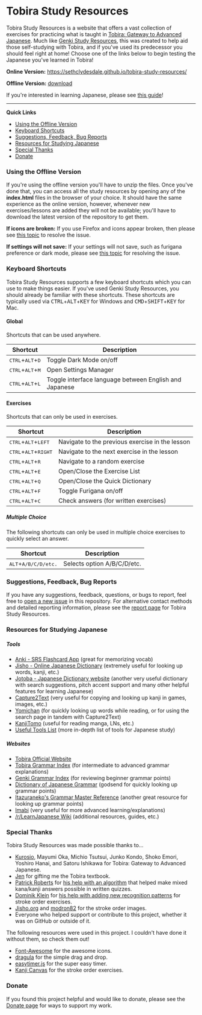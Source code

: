 ﻿# Tobira Study Resources
Tobira Study Resources is a website that offers a vast collection of exercises for practicing what is taught in [Tobira: Gateway to Advanced Japanese](https://tobiraweb.9640.jp/). Much like [Genki Study Resources](https://github.com/SethClydesdale/genki-study-resources), this was created to help aid those self-studying with Tobira, and if you've used its predecessor you should feel right at home! Choose one of the links below to begin testing the Japanese you've learned in Tobira!


**Online Version:** https://sethclydesdale.github.io/tobira-study-resources/

**Offline Version:** [download](https://github.com/SethClydesdale/tobira-study-resources/archive/refs/heads/main.zip)

If you're interested in learning Japanese, please see [this guide](https://sethclydesdale.github.io/tobira-study-resources/help/japanese-guide/)!

-----

**Quick Links**
- [Using the Offline Version](#using-the-offline-version)
- [Keyboard Shortcuts](#keyboard-shortcuts)
- [Suggestions, Feedback, Bug Reports](#suggestions-feedback-bug-reports)
- [Resources for Studying Japanese](#resources-for-studying-japanese)
- [Special Thanks](#special-thanks)
- [Donate](#donate)


### Using the Offline Version
If you're using the offline version you'll have to unzip the files. Once you've done that, you can access all the study resources by opening any of the **index.html** files in the browser of your choice. It should have the same experience as the online version, however, whenever new exercises/lessons are added they will not be available; you'll have to download the latest version of the repository to get them.

**If icons are broken:** If you use Firefox and icons appear broken, then please see [this topic](https://sethclydesdale.github.io/tobira-study-resources/help/broken-icons/) to resolve the issue.

**If settings will not save:** If your settings will not save, such as furigana preference or dark mode, please see [this topic](https://sethclydesdale.github.io/tobira-study-resources/help/stuck-loading/) for resolving the issue.


### Keyboard Shortcuts
Tobira Study Resources supports a few keyboard shortcuts which you can use to make things easier. If you've used Genki Study Resources, you should already be familiar with these shortcuts. These shortcuts are typically used via <kbd>CTRL</kbd>+<kbd>ALT</kbd>+<kbd>KEY</kbd> for Windows and <kbd>CMD</kbd>+<kbd>SHIFT</kbd>+<kbd>KEY</kbd> for Mac.

#### Global
Shortcuts that can be used anywhere.

| Shortcut | Description |
| -------- | ----------- |
| <kbd>CTRL</kbd>+<kbd>ALT</kbd>+<kbd>D</kbd> | Toggle Dark Mode on/off |
| <kbd>CTRL</kbd>+<kbd>ALT</kbd>+<kbd>M</kbd> | Open Settings Manager |
| <kbd>CTRL</kbd>+<kbd>ALT</kbd>+<kbd>L</kbd> | Toggle interface language between English and Japanese |

#### Exercises
Shortcuts that can only be used in exercises.

| Shortcut | Description |
| -------- | ----------- |
| <kbd>CTRL</kbd>+<kbd>ALT</kbd>+<kbd>LEFT</kbd> | Navigate to the previous exercise in the lesson |
| <kbd>CTRL</kbd>+<kbd>ALT</kbd>+<kbd>RIGHT</kbd> | Navigate to the next exercise in the lesson |
| <kbd>CTRL</kbd>+<kbd>ALT</kbd>+<kbd>R</kbd> | Navigate to a random exercise |
| <kbd>CTRL</kbd>+<kbd>ALT</kbd>+<kbd>E</kbd> | Open/Close the Exercise List |
| <kbd>CTRL</kbd>+<kbd>ALT</kbd>+<kbd>Q</kbd> | Open/Close the Quick Dictionary |
| <kbd>CTRL</kbd>+<kbd>ALT</kbd>+<kbd>F</kbd> | Toggle Furigana on/off |
| <kbd>CTRL</kbd>+<kbd>ALT</kbd>+<kbd>C</kbd> | Check answers (for written exercises) |

##### Multiple Choice
The following shortcuts can only be used in multiple choice exercises to quickly select an answer.

| Shortcut | Description |
| -------- | ----------- |
| <kbd>ALT</kbd>+<kbd>A/B/C/D/etc.</kbd> | Selects option A/B/C/D/etc. |


### Suggestions, Feedback, Bug Reports
If you have any suggestions, feedback, questions, or bugs to report, feel free to [open a new issue](https://github.com/SethClydesdale/tobira-study-resources/issues) in this repository. For alternative contact methods and detailed reporting information, please see the [report page](https://sethclydesdale.github.io/tobira-study-resources/report/) for Tobira Study Resources.


### Resources for Studying Japanese

##### Tools
- [Anki - SRS Flashcard App](https://apps.ankiweb.net/) (great for memorizing vocab)
- [Jisho - Online Japanese Dictionary](http://jisho.org/) (extremely useful for looking up words, kanji, etc.)
- [Jotoba - Japanese Dictionary website](https://jotoba.de/) (another very useful dictionary with search suggestions, pitch accent support and many other helpful features for learning Japanese)
- [Capture2Text](http://capture2text.sourceforge.net/) (very useful for copying and looking up kanji in games, images, etc.)
- [Yomichan](https://foosoft.net/projects/yomichan/) (for quickly looking up words while reading, or for using the search page in tandem with Capture2Text)
- [KanjiTomo](https://www.kanjitomo.net/) (useful for reading manga, LNs, etc.)
- [Useful Tools List](https://sethclydesdale.github.io/tobira-study-resources/help/japanese-guide/#tools) (more in-depth list of tools for Japanese study)

##### Websites
- [Tobira Official Website](https://tobiraweb.9640.jp/)
- [Tobira Grammar Index](https://sethclydesdale.github.io/tobira-study-resources/lessons/appendix/grammar-index/) (for intermediate to advanced grammar explanations)
- [Genki Grammar Index](https://sethclydesdale.github.io/genki-study-resources/lessons-3rd/appendix/grammar-index/) (for reviewing beginner grammar points)
- [Dictionary of Japanese Grammar](https://core6000.neocities.org/dojg/) (godsend for quickly looking up grammar points)
- [Itazuraneko's Grammar Master Reference](https://kenrick95.github.io/itazuraneko/grammar/masterreference) (another great resource for looking up grammar points)
- [Imabi](http://www.imabi.net/) (very useful for more advanced learning/explanations)
- [/r/LearnJapanese Wiki](https://www.reddit.com/r/LearnJapanese/wiki/index) (additional resources, guides, etc.)


### Special Thanks
Tobira Study Resources was made possible thanks to...
- [Kurosio](https://www.9640.jp/), Mayumi Oka, Michio Tsutsui, Junko Kondo, Shoko Emori, Yoshiro Hanai, and Satoru Ishikawa for Tobira: Gateway to Advanced Japanese.
- [Jen](https://twitter.com/SethC1995/status/1405616116739751945) for gifting me the Tobira textbook.
- [Patrick Roberts](https://github.com/patrickroberts) for [his help with an algorithm](https://stackoverflow.com/a/59337819/12502093) that helped make mixed kana/kanji answers possible in written quizzes.
- [Dominik Klein](https://github.com/asdfjkl) for [his help with adding new recognition patterns](https://github.com/asdfjkl/kanjicanvas/issues/1) for stroke order exercises.
- [Jisho.org](https://jisho.org/) and [modron82](https://www.reddit.com/r/LearnJapanese/comments/awr5vw/downloading_stroke_order_image/ehriio7/?utm_source=reddit&utm_medium=web2x&context=3) for the stroke order images.
- Everyone who helped support or contribute to this project, whether it was on GitHub or outside of it.

The following resources were used in this project. I couldn't have done it without them, so check them out!
- [Font-Awesome](https://github.com/FortAwesome/Font-Awesome) for the awesome icons.
- [dragula](https://github.com/bevacqua/dragula) for the simple drag and drop.
- [easytimer.js](https://github.com/albert-gonzalez/easytimer.js) for the super easy timer.
- [Kanji Canvas](https://github.com/asdfjkl/kanjicanvas) for the stroke order exercises.

### Donate
If you found this project helpful and would like to donate, please see the [Donate page](https://sethclydesdale.github.io/tobira-study-resources/donate/) for ways to support my work.
